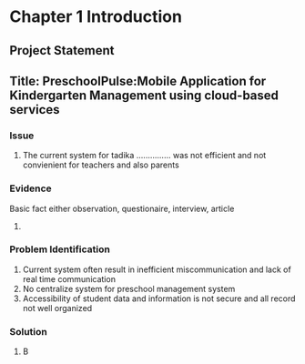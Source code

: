 # Chapter 1 Introduction
## Project Statement
## Title: PreschoolPulse:Mobile Application for Kindergarten Management using cloud-based services
### Issue
1. The current system for tadika ............... was not efficient and not convienient for teachers and also parents

### Evidence
Basic fact either observation, questionaire, interview, article

1.

### Problem Identification
1. Current system often result in inefficient miscommunication and lack of real time communication
2. No centralize system for preschool management system
3. Accessibility of student data and information is not secure and all record not well organized

### Solution
1. B
